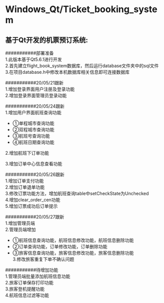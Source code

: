 Windows_Qt/Ticket_booking_system
===============================

基于Qt开发的机票预订系统:
-------------------------------

###########部署准备  
1.此版本基于Qt5.6.1进行开发  
2.首先建立flight_book_system数据库，然后运行database文件夹中的sql文件  
3.在项目database.h中修改本机数据库相关信息即可连接数据库  

###########20/05/21跟新  
1.增加登录界面用户注册及登录功能  
2.增加登录界面管理员登录动能  

###########20/05/24跟新  
1.增加用户界面航班查询功能  
* ①单程城市查询功能  
* ②双程城市查询功能  
* ③航班号查询功能  
* ④航班日期查询功能  

2.增加航班下订单功能  

3.增加订单中心信息查看功能  

###########20/05/26跟新  
1.增加订单支付功能  
2.增加订单退单功能   
3.修改订票功能方法，增加航班查询table中setCheckState为Unchecked  
4.增加clear_order_cen功能  
5.增加订票成功后订单提示  


###########20/05/27跟新  
1.增加管理员端  
2.管理员端增加  
* ①航班信息查询功能，航班信息修改功能，航班信息删除功能  
* ②订单查询功能，订单修改功能，订单删除功能  
* ③旅客信息查询功能，旅客信息修改功能，旅客信息删除功能  
3.修改旅客重复下单不确认问题  

###########待增加功能  
1.管理员端批量添加航班信息功能  
2.旅客订单保存打印功能  
3.旅客登机提醒功能  
4.航班信息过滤等功能  